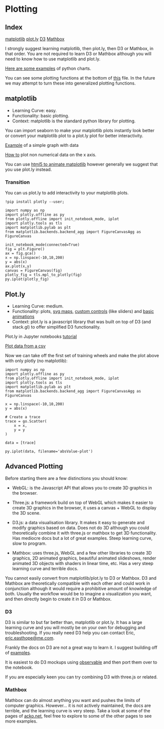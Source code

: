 # Plotting

## Index
[matplotlib](#matplotlib)
[plot.ly](#plot.ly)
[D3](#D3)
[Mathbox](#Mathbox)

I strongly suggest learning matplotlib, then plot.ly, then D3 or Mathbox, in that order. You are not required to learn D3 or Mathbox although you will need to know how to use matplotlib and plot.ly.

[Here are some examples](https://python-graph-gallery.com/all-charts/) of python charts.

You can see some plotting functions at the bottom of [this](https://github.com/inygy/nserc-analysis/blob/master/SelectionsTemplate.ipynb) file. In the future we may attempt to turn these into generalized plotting functions.

## matplotlib

* Learning Curve: easy.
* Functionality: basic plotting.
* Context: matplotlib is the standard python library for plotting.

You can import seaborn to make your matplotlib plots instantly look better or convert your matplotlib plot to a plot.ly plot for better interactivity.

[Example](http://pbpython.com/simple-graphing-pandas.html) of a simple graph with data

[How to](https://stackoverflow.com/questions/6974847/plot-with-non-numerical-data-on-x-axis-for-ex-dates) plot non numerical data on the x axis.

You can use [html5 to animate matplotlib](https://github.com/callysto/training-manual/blob/master/markdown/animate-graphs.md) however generally we suggest that you use plot.ly instead.

### Transition
You can us plot.ly to add interactivity to your matplotlib plots.

```!pip install plotly --user;```

```
import numpy as np
import plotly.offline as py
from plotly.offline import init_notebook_mode, iplot
import plotly.tools as tls
import matplotlib.pylab as plt
from matplotlib.backends.backend_agg import FigureCanvasAgg as FigureCanvas

init_notebook_mode(connected=True)
fig = plt.Figure()
ax = fig.gca()
x = np.linspace(-10,10,200)
y = abs(x)
ax.plot(x,y)
canvas = FigureCanvas(fig)
plotly_fig = tls.mpl_to_plotly(fig)
py.iplot(plotly_fig)
```

## Plot.ly
* Learning Curve: medium.
* Functionality: plots, [svg maps](https://plot.ly/javascript/#maps), [custom controls](https://plot.ly/javascript/#controls) (like sliders) and [basic animations](https://plot.ly/javascript/#animations)
* Context: plot.ly is a javascript library that was built on top of D3 (and stack.gl) to offer simplified D3 functionality. 

Plot.ly in Jupyter notebooks [tutorial](https://plot.ly/python/ipython-notebook-tutorial/)

[Plot data from a csv](https://plot.ly/python/plot-data-from-csv/)

Now we can take off the first set of training wheels and make the plot above with only plotly (no matplotlib):
```
import numpy as np
import plotly.offline as py
from plotly.offline import init_notebook_mode, iplot
import plotly.tools as tls
import matplotlib.pylab as plt
from matplotlib.backends.backend_agg import FigureCanvasAgg as FigureCanvas

x = np.linspace(-10,10,200)
y = abs(x)

# Create a trace
trace = go.Scatter(
    x = x,
    y = y
)

data = [trace]

py.iplot(data, filename='absValue-plot')
```

## Advanced Plotting
Before starting there are a few distinctions you should know:

+ WebGL: is the Javascript API that allows you to create 3D graphics in the browser.

+ Three.js: a framework build on top of WebGL which makes it easier to create 3D graphics in the browser, it uses a canvas + WebGL to display the 3D scene.

+ D3.js: a data visualisation library. It makes it easy to generate and modify graphics based on data. Does not do 3D although you could theoretically combine it with three.js or mathbox to get 3D functionality. Has mediocre docs but a lot of great examples. Steep learning curve, slow to program.

+ Mathbox: uses three.js, WebGL and a few other libraries to create 3D graphics, 2D animated graphics, beautiful animated slideshows, render animated 3D objects with shaders in linear time, etc. Has a very steep learning curve and terrible docs.

You cannot easily convert from matplotlib/plot.ly to D3 or Mathbox. D3 and Mathbox are theoretically compatible with each other and could work in conjunction although it would require a prohibitive amount of knowledge of both.
Usually the workflow would be to imagine a visualization you want, and then directly begin to create it in D3 or Mathbox.

### D3
D3 is similar to but far better than, matplotlib or plot.ly. It has a large learning curve and you will mostly be on your own for debugging and troubleshooting.
If you really need D3 help you can contact Eric, eric.easthope@me.com.

Frankly the docs on D3 are not a great way to learn it. I suggest building off of [examples](https://bl.ocks.org/mbostock).

It is easiest to do D3 mockups using [observable](https://beta.observablehq.com/) and then port them over to the notebook.

If you are especially keen you can try combining D3 with three.js or related.

### Mathbox
Mathbox can do almost anything you want and pushes the limits of computer graphics. However... it is not actively maintained, the docs are terrible, and the learning curve is very steep.
Take a look at some of the pages of [acko.net](https://acko.net/blog/mathbox2/), feel free to explore to some of the other pages to see more examples.
